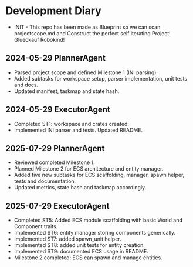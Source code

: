 # Development Diary

- INIT - This repo has been made as Blueprint so we can scan projectscope.md and Construct the perfect self iterating Project! Glueckauf Robokind!

## 2024-05-29 PlannerAgent
- Parsed project scope and defined Milestone 1 (INI parsing).
- Added subtasks for workspace setup, parser implementation, unit tests and docs.
- Updated manifest, taskmap and state hash.

## 2024-05-29 ExecutorAgent
- Completed ST1: workspace and crates created.
- Implemented INI parser and tests. Updated README.

## 2025-07-29 PlannerAgent
- Reviewed completed Milestone 1.
- Planned Milestone 2 for ECS architecture and entity manager.
- Added five new subtasks for ECS scaffolding, manager, spawn helper, tests and documentation.
- Updated metrics, state hash and taskmap accordingly.

## 2025-07-29 ExecutorAgent
- Completed ST5: Added ECS module scaffolding with basic World and Component traits.
- Implemented ST6: entity manager storing components generically.
- Implemented ST7: added spawn_unit helper.
- Implemented ST8: added unit tests for entity creation.
- Implemented ST9: documented ECS usage in README.
- Milestone 2 completed: ECS can spawn and manage entities.
